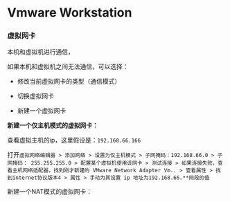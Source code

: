# Vmware Workstation





### 虚拟网卡



本机和虚拟机进行通信，

如果本机和虚拟机之间无法通信，可以选择：

- 修改当前虚拟网卡的类型（通信模式）

- 切换虚拟网卡
- 新建一个虚拟网卡



**新建一个仅主机模式的虚拟网卡：** 

查看虚拟主机的ip，这里假设是：`192.168.66.166`

打开`虚拟网络编辑器 > 添加网络 > 设置为仅主机模式 > 子网掩码：192.168.66.0 > 子网掩码： 255.255.255.0 > 配置某个虚拟机使用该网卡 > 测试连接 > 如果连接失败，查看主机网络适配器，找到刚才新建的 VMware Network Adapter Vm.. > 查看属性 > 找到internet协议版本4 > 属性 > 手动为其设置 ip 地址为192.168.66.**网段的值`   



新建一个NAT模式的虚拟网卡：



